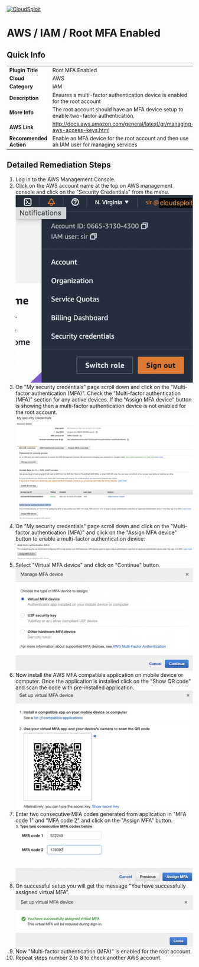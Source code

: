 [![CloudSploit](https://cloudsploit.com/img/logo-new-big-text-100.png "CloudSploit")](https://cloudsploit.com)

# AWS / IAM / Root MFA Enabled

## Quick Info

| | |
|-|-|
| **Plugin Title** | Root MFA Enabled |
| **Cloud** | AWS |
| **Category** | IAM |
| **Description** | Ensures a multi-factor authentication device is enabled for the root account |
| **More Info** | The root account should have an MFA device setup to enable two-factor authentication. |
| **AWS Link** | http://docs.aws.amazon.com/general/latest/gr/managing-aws-access-keys.html |
| **Recommended Action** | Enable an MFA device for the root account and then use an IAM user for managing services |

## Detailed Remediation Steps
1. Log in to the AWS Management Console.
2. Click on the AWS account name at the top on AWS management console and click on the "Security Credentials" from the menu.</br><img src="/resources/aws/iam/root-mfa-enabled/step2.png"/>
3. On "My security credentials" page scroll down and click on the "Multi-factor authentication (MFA)". Check the "Multi-factor authentication (MFA)" section for any active devices. If the  "Assign MFA device" button is showing then a multi-factor authentication device is not enabled for the root account.</br><img src="/resources/aws/iam/root-mfa-enabled/step3.png"/>
4. On "My security credentials" page scroll down and click on the "Multi-factor authentication (MFA)" and click on the "Assign MFA device" button to enable a multi-factor authentication device.</br><img src="/resources/aws/iam/root-mfa-enabled/step4.png"/>
5. Select "Virtual MFA device" and click on "Continue" button. </br><img src="/resources/aws/iam/root-mfa-enabled/step5.png"/>
6. Now install the AWS MFA compatible application on mobile device or computer. Once the application is installed click on the "Show QR code" and scan the code with pre-installed application.</br><img src="/resources/aws/iam/root-mfa-enabled/step6.png"/>
7. Enter two consecutive MFA codes generated from application in "MFA code 1" and "MFA code 2" and click on the "Assign MFA" button.</br><img src="/resources/aws/iam/root-mfa-enabled/step7.png"/>
8. On successful setup you will get the message "You have successfully assigned virtual MFA". </br><img src="/resources/aws/iam/root-mfa-enabled/step8.png"/>
9. Now "Multi-factor authentication (MFA)" is enabled for the root account.</br>
10. Repeat steps number 2 to 8 to check another AWS account.</br>
